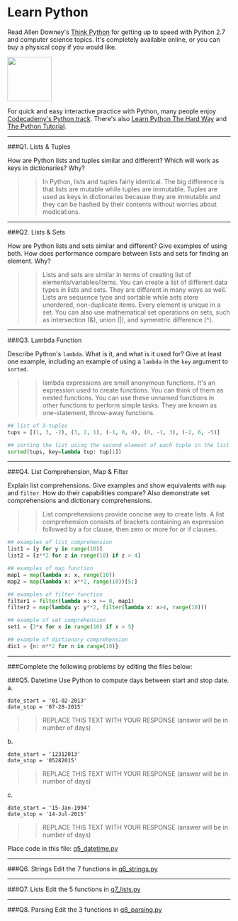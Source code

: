 # Learn Python

Read Allen Downey's [Think Python](http://www.greenteapress.com/thinkpython/) for getting up to speed with Python 2.7 and computer science topics. It's completely available online, or you can buy a physical copy if you would like.

<a href="http://www.greenteapress.com/thinkpython/"><img src="img/think_python.png" style="width: 100px;" target="_blank"></a>

For quick and easy interactive practice with Python, many people enjoy [Codecademy's Python track](http://www.codecademy.com/en/tracks/python). There's also [Learn Python The Hard Way](http://learnpythonthehardway.org/book/) and [The Python Tutorial](https://docs.python.org/2/tutorial/).

---

###Q1. Lists &amp; Tuples

How are Python lists and tuples similar and different? Which will work as keys in dictionaries? Why?

>> In Python, lists and tuples fairly identical. The big difference is that lists are mutable while tuples are immutable. Tuples are used as keys in dictionaries because they are immutable and they can be hashed by their contents without worries about modications. 

---

###Q2. Lists &amp; Sets

How are Python lists and sets similar and different? Give examples of using both. How does performance compare between lists and sets for finding an element. Why?

>> Lists and sets are similar in terms of creating list of elements/variables/items. You can create a list of different data types in lists and sets. They are different in many ways as well. Lists are sequence type and sortable while sets store unordered, non-duplicate items. Every element is unique in a set. You can also use mathematical set operations on sets, such as intersection (&), union (|), and symmetric difference (^).

---

###Q3. Lambda Function

Describe Python's `lambda`. What is it, and what is it used for? Give at least one example, including an example of using a `lambda` in the `key` argument to `sorted`.

>> lambda expressions are small anonymous functions. It's an expression used to create functions. You can think of them as nested functions. You can use these unnamed functions in other functions to perform simple tasks. They are known as one-statement, throw-away functions.

```python
## list of 3-tuples
tups = [(1, 3, -2), (3, 2, 1), (-1, 0, 4), (0, -1, 3), (-2, 6, -5)]

## sorting the list using the second element of each tuple in the list using lambda function
sorted(tups, key=lambda tup: tup[1])
```

---

###Q4. List Comprehension, Map &amp; Filter

Explain list comprehensions. Give examples and show equivalents with `map` and `filter`. How do their capabilities compare? Also demonstrate set comprehensions and dictionary comprehensions.

>> List comprehensions provide concise way to create lists. A list comprehension consists of brackets containing an expression followed by a for clause, then zero or more for or if clauses.

```python
## examples of list comprehension
list1 = [y for y in range(10)]
list2 = [z**2 for z in range(10) if z > 4]

## examples of map function
map1 = map(lambda x: x, range(10))
map2 = map(lambda x: x**2, range(10))[5:]

## examples of filter function
filter1 = filter(lambda x: x >= 0, map1)
filter2 = map(lambda y: y**2, filter(lambda x: x>4, range(10)))

## example of set comprehension
set1 = {3*x for x in range(10) if x > 5}

## example of dictionary comprehension
dic1 = {n: n**2 for n in range(10)}

```

---

###Complete the following problems by editing the files below:

###Q5. Datetime
Use Python to compute days between start and stop date.   
a.  

```
date_start = '01-02-2013'    
date_stop = '07-28-2015'
```

>> REPLACE THIS TEXT WITH YOUR RESPONSE (answer will be in number of days)

b.  
```
date_start = '12312013'  
date_stop = '05282015'  
```

>> REPLACE THIS TEXT WITH YOUR RESPONSE (answer will be in number of days)

c.  
```
date_start = '15-Jan-1994'      
date_stop = '14-Jul-2015'  
```

>> REPLACE THIS TEXT WITH YOUR RESPONSE  (answer will be in number of days)

Place code in this file: [q5_datetime.py](python/q5_datetime.py)

---

###Q6. Strings
Edit the 7 functions in [q6_strings.py](python/q6_strings.py)

---

###Q7. Lists
Edit the 5 functions in [q7_lists.py](python/q7_lists.py)

---

###Q8. Parsing
Edit the 3 functions in [q8_parsing.py](python/q8_parsing.py)





